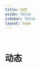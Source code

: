 ```yaml
---
title: 动态
aside: false
sidebar: false
layout: home
---
```


<br/>

# 动态


<CardLayout :cards="[
  {
    image: 'img/essay/card01.png',
    title: 'Vitepress卡片链接组件',
    description: '可以自定义图片标题描述以及标签等信息',
    tags: ['Vitepress美化', 'Vue'],
    link: '/essay/card'
  },
  {
    image: 'img/essay/wxs01.png',
    title: 'Vitepress关注微信公主号页面',
    description: '一个独立的页面 用来展示微信公众号二维码',
    tags: ['Vitepress美化', 'Vue'],
    link: '/essay/wxs'
  },
  {
    image: 'img/essay/livetext01.png',
    title: '实时共享文本框',
    description: '使用PHP语言编写的 用于一些不方便复制文本的地方',
    tags: ['小工具', 'PHP'],
    link: '/essay/livetext'
  },
  // {
  //   image: '/img/Test.jpg',
  //   title: '卡片标题',
  //   description: '这里是卡片的描述内容',
  //   tags: ['标签A', '标签B'],
  //   link: '#'
  // },
  // {
  //   image: '/img/Test.jpg',
  //   title: '卡片标题',
  //   description: '这里是卡片的描述内容',
  //   tags: ['标签A', '标签B'],
  //   link: '#'
  // },
  // {
  //   image: '/img/Test.jpg',
  //   title: '卡片标题',
  //   description: '这里是卡片的描述内容',
  //   tags: ['标签A', '标签B'],
  //   link: '#'
  // }
]" />